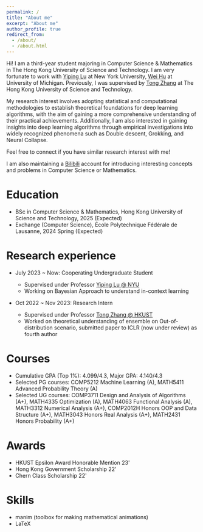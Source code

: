 ```yaml
---
permalink: /
title: "About me"
excerpt: "About me"
author_profile: true
redirect_from: 
  - /about/
  - /about.html
---
```


Hi! I am a third-year student majoring in Computer Science & Mathematics in The Hong Kong University of Science and Technology. I am very fortunate to work with [Yiping Lu](https://2prime.github.io/) at New York University, [Wei Hu](https://weihu.me/) at University of Michigan. Previously, I was supervised by [Tong Zhang](https://tongzhang-ml.org/) at The Hong Kong University of Science and Technology.

My research interest involves adopting statistical and computational methodologies to establish theoretical foundations for deep learning algorithms, with the aim of gaining a more comprehensive understanding of their practical achievements. Additionally, I am also interested in gaining insights into deep learning algorithms through empirical investigations into widely recognized phenomena such as Double descent, Grokking, and Neural Collapse.

Feel free to connect if you have similar research interest with me!

I am also maintaining a [Bilibili](https://space.bilibili.com/346660989?spm_id_from=333.1007.0.0) account for introducing interesting concepts and problems in Computer Science or Mathematics.

Education
======
* BSc in Computer Science & Mathematics, Hong Kong University of Science and Technology, 2025 (Expected)
* Exchange (Computer Science), École Polytechnique Fédérale de Lausanne, 2024 Spring (Expected)

Research experience
======
* July 2023 ~ Now: Cooperating Undergraduate Student
  * Supervised under Professor [Yiping Lu @ NYU](https://2prime.github.io/)
  * Working on Bayesian Approach to understand in-context learning

* Oct 2022 ~ Nov 2023: Research Intern
  * Supervised under Professor [Tong Zhang @ HKUST](https://tongzhang-ml.org/)
  * Worked on theoretical understanding of ensemble on Out-of-distribution scenario, submitted paper to ICLR (now under review) as fourth author

Courses
=====
* Cumulative GPA (Top 1%): 4.099/4.3, Major GPA: 4.140/4.3
* Selected PG courses: COMP5212 Machine Learning (A), MATH5411 Advanced Probability Theory (A)
* Selected UG courses: COMP3711 Design and Analysis of Algorithms (A+), MATH4335 Optimization (A), MATH4063 Functional Analysis (A), MATH3312 Numerical Analysis (A+), COMP2012H Honors OOP and Data Structure (A+), MATH3043 Honors Real Analysis (A+), MATH2431 Honors Probability (A+)

Awards
=====
* HKUST Epsilon Award Honorable Mention 23'
* Hong Kong Government Scholarship 22'
* Chern Class Scholarship 22'
  
Skills
======
* manim (toolbox for making mathematical animations)
* LaTeX

<!-- Publications
======
  <ul>{% for post in site.publications %}
    {% include archive-single-cv.html %}
  {% endfor %}</ul> -->
  